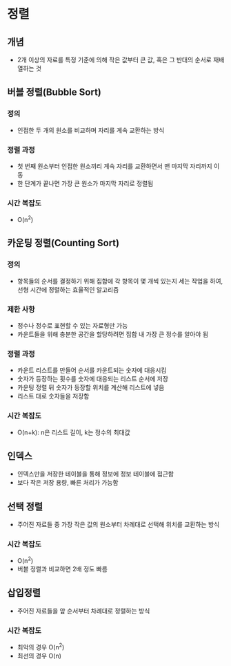 # 정렬

## 개념

- 2개 이상의 자료를 특정 기준에 의해 작은 값부터 큰 값, 혹은 그 반대의 순서로 재배열하는 것



## 버블 정렬(Bubble Sort)

### 정의

- 인접한 두 개의 원소를 비교하며 자리를 계속 교환하는 방식

### 정렬 과정

- 첫 번째 원소부터 인접한 원소끼리 계속 자리를 교환하면서 맨 마지막 자리까지 이동
- 한 단계가 끝나면 가장 큰 원소가 마지막 자리로 정렬됨

### 시간 복잡도

- O(n<sup>2</sup>)



## 카운팅 정렬(Counting Sort)

### 정의

- 항목들의 순서를 결정하기 위해 집합에 각 항목이 몇 개씩 있는지 세는 작업을 하여, 선형 시간에 정렬하는 효율적인 알고리즘

### 제한 사항

- 정수나 정수로 표현할 수 있는 자료형만 가능
- 카운트들을 위해 충분한 공간을 할당하려면 집합 내 가장 큰 정수를 알아야 됨

### 정렬 과정

- 카운트 리스트를 만들어 순서를 카운트되는 숫자에 대응시킴
- 숫자가 등장하는 횟수를 숫자에 대응되는 리스트 순서에 저장
- 카운팅 정렬 뒤 숫자가 등장할 위치를 계산해 리스트에 넣음
- 리스트 대로 숫자들을 저장함

### 시간 복잡도

- O(n+k): n은 리스트 길이, k는 정수의 최대값



## 인덱스

- 인덱스만을 저장한 테이블을 통해 정보에 정보 테이블에 접근함
- 보다 작은 저장 용량, 빠른 처리가 가능함



## 선택 정렬

- 주어진 자료들 중 가장 작은 값의 원소부터 차례대로 선택해 위치를 교환하는 방식

### 시간 복잡도

- O(n<sup>2</sup>)
- 버블 정렬과 비교하면 2배 정도 빠름



## 삽입정렬

- 주어진 자료들을 앞 순서부터 차례대로 정렬하는 방식

### 시간 복잡도

- 최악의 경우 O(n<sup>2</sup>)
- 최선의 경우 O(n)